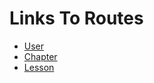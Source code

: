 # Links To Routes

* [User](https://github.com/jegger06/edyscalculia_app/blob/master/back-end/docs/USER.md)
* [Chapter](https://github.com/jegger06/edyscalculia_app/blob/master/back-end/docs/CHAPTER.md)
* [Lesson](https://github.com/jegger06/edyscalculia_app/blob/master/back-end/docs/LESSON.md)